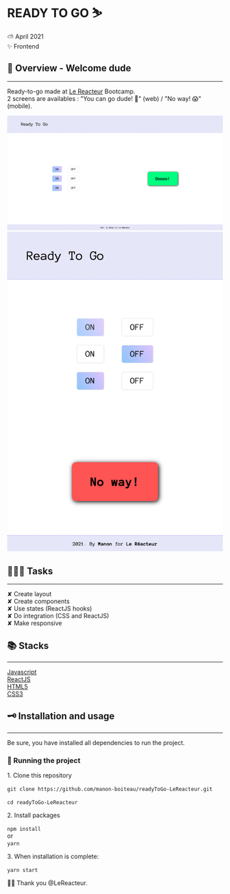 # READY TO GO ⛷

⛅️ April 2021  
✨ Frontend

## 🌈 Overview - Welcome dude

---

Ready-to-go made at [Le Reacteur](https://www.lereacteur.io/) Bootcamp.  
2 screens are availables : "You can go dude! 🥳" (web) / "No way! 😱" (mobile).

![Screen 1](src/assets/screen-1.png)  
![Screen 2](src/assets/ready-mobile.png)

## 👩🏻‍💻 Tasks

---

✘ Create layout  
✘ Create components  
✘ Use states (ReactJS hooks)  
✘ Do integration (CSS and ReactJS)  
✘ Make responsive

## 📚 Stacks

---

[Javascript](https://www.w3schools.com/js/default.asp)  
[ReactJS](https://fr.reactjs.org/docs/getting-started.html)  
[HTML5](https://www.w3schools.com/html/default.asp)  
[CSS3](https://www.w3schools.com/css/default.asp)

## 🗝 Installation and usage

---

Be sure, you have installed all dependencies to run the project.

### 🚙 Running the project

1️. Clone this repository

`git clone https://github.com/manon-boiteau/readyToGo-LeReacteur.git`

`cd readyToGo-LeReacteur`

2️. Install packages

`npm install`  
or  
`yarn`

3️. When installation is complete:

`yarn start`

🙏🏻 Thank you @LeReacteur.
